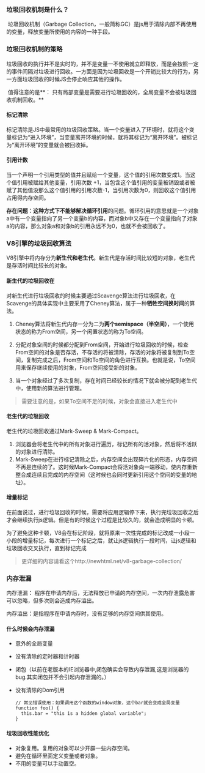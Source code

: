 ### 垃圾回收机制是什么？

​	垃圾回收机制（Garbage Collection，一般简称GC）是js用于清除内部不再使用的变量，释放变量所使用的内容的一种手段。

### 垃圾回收机制的策略

​	垃圾回收的执行并不是实时的，并不是变量一不使用就立即释放，而是会按照一定的事件间隔对垃圾进行回收。一方面是因为垃圾回收是一个开销比较大的行为，另一方面垃圾回收的时候JS会停止响应其他的操作。

​	值得注意的是**： 只有局部变量是需要进行垃圾回收的，全局变量不会被垃圾回收机制回收。**

#### 标记清除

​	标记清除是JS中最常用的垃圾回收策略。当一个变量进入了环境时，就将这个变量标记为“进入环境”，当变量离开环境的时候，就将其标记为“离开环境”。被标记为“离开环境”的变量就会被回收掉。

#### 引用计数

​	当一个声明一个引用类型的值并且赋给一个变量，这个值的引用次数变成1。当这个值引用被赋给其他变量，引用次数 +1，当包含这个值引用的变量被销毁或者被赋了其他值没那么这个值引用的引用次数-1，当引用次数为0，则回收这个值引用占用得内存空间。

**存在问题：**这种方式下不能够解决**循环引用**的问题。循环引用的意思就是一个对象a中有一个变量指向了另一个变量b的内容，而对象b中又存在一个变量指向了对象a的内容，那么对象a和对象b的引用永远不为0，也就不会被回收了。



### V8引擎的垃圾回收算法

V8引擎中将内存分为**新生代和老生代**。新生代是存活时间比较短的对象，老生代是存活时间比较长的对象。

#### 新生代的垃圾回收在

对新生代进行垃圾回收的时候主要通过Scavenge算法进行垃圾回收，在Scavenge的具体实现中主要采用了Cheney算法，属于一种**牺牲空间换时间**的算法。

1. Cheney算法将新生代内存一分为二为**两个semispace（半空间）**，一个使用状态的称为From空间，另一个闲置状态的称为To空间。

2. 分配对象空间的时候都分配到From空间，开始进行垃圾回收的时候，检查From空间的对象是否存活，不存活的将被清除，存活的对象将被复制到To空间，复制完成之后，From空间和To空间的角色进行互换。也就是说，To空间用来保存继续使用的对象，From空间接受新的对象。

3. 当一个对象经过了多次复制，存在时间已经较长的情况下就会被分配到老生代中，使用新的算法进行管理。

   

>  需要注意的是，如果To空间不足的时候，对象会直接进入老生代中

#### 老生代的垃圾回收

老生代的垃圾回收通过Mark-Sweep & Mark-Compact。

1. 浏览器会将老生代中的所有对象进行遍历，标记所有的活对象，然后将不活跃的对象进行清除。
2. Mark-Sweep在进行标记清除之后，内存空间会出现碎片化的形态，内存空间不再是连续的了。这时候Mark-Compact会将活对象向一端移动，使内存重新整合成连续且完成的内存空间（这时候也会同时更新引用这个空间的变量的地址）。

#### 增量标记

​	在前面说过，进行垃圾回收的时候，需要将应用逻辑停下来，执行完垃圾回收之后才会继续执行js逻辑。但是有的时候这个过程是比较久的，就会造成明显的卡顿。

​	为了避免这种卡顿，V8会在标记阶段，就将原来一次性完成的标记改成一小段一小段的增量标记，每次进行一个标记之后，就让js逻辑执行一段时间，让js逻辑和垃圾回收交叉执行，直到标记完成

> 更详细的内容请看这个http://newhtml.net/v8-garbage-collection/



### 内存泄漏

内存泄漏： 程序在申请内存后，无法释放已申请的内存空间，一次内存泄露危害可以忽略，但多次则会造成内存溢出。

内存溢出：是指程序在申请内存时，没有足够的内存空间供其使用。

#### 什么时候会内存泄漏

+ 意外的全局变量

+ 没有清除的定时器和计时器

+ 闭包（以前在老版本的IE浏览器中,闭包确实会导致内存泄漏,这是浏览器的bug.其实闭包并不会引起内存泄漏的。）

+ 没有清除的Dom引用

  ```
  // 常见错误使用：如果调用这个函数的window对象，这个bar就会变成全局变量
  function foo() { 
  	this.bar = "this is a hidden global variable";
  } 
  ```

  

#### 垃圾回收性能优化

- 对象复用。复用的对象可以少开辟一些内存空间。
- 避免在循环里面定义变量或者对象。
- 不用的变量可以手动置空。